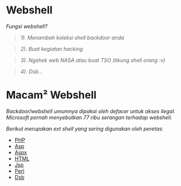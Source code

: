 Webshell
========
_Fungsi webshell?_

> _1). Menambah koleksi shell backdoor anda_

> _2). Buat kegiatan hacking_

> _3). Ngehek web NASA atau buat TSO (tikung shell orang :v)_

> _4). Dsb..._

Macam² Webshell
===============
_Backdoor/webshell umumnya dipakai oleh defacer untuk akses ilegal. Microsoft pernah menyebutkan 77 ribu serangan terhadap webshell._

_Berikut merupakan ext shell yang sering digunakan oleh peretas:_
- [PHP](#404)
- [Asp](#404)
- [Aspx](#404)
- [HTML](#404)
- [Jsp](#404)
- [Perl](#404)
- [Dsb](?)


